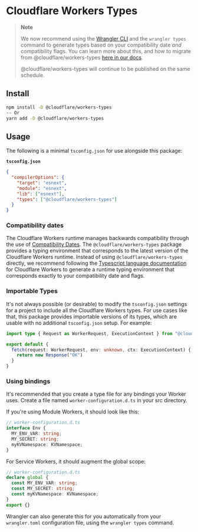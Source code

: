 # Cloudflare Workers Types

> **Note**
>
> We now recommend using the [Wrangler CLI](https://www.npmjs.com/package/wrangler) and the `wrangler types` command to generate types based on your compatibility date _and_ compatibility flags. You can learn more about this, and how to migrate from @cloudflare/workers-types [here in our docs](https://developers.cloudflare.com/workers/languages/typescript/#generate-types).
>
> @cloudflare/workers-types will continue to be published on the same schedule.


## Install

```bash
npm install -D @cloudflare/workers-types
-- Or
yarn add -D @cloudflare/workers-types
```

## Usage

The following is a minimal `tsconfig.json` for use alongside this package:

**`tsconfig.json`**

```json
{
  "compilerOptions": {
    "target": "esnext",
    "module": "esnext",
    "lib": ["esnext"],
    "types": ["@cloudflare/workers-types"]
  }
}
```

### Compatibility dates

The Cloudflare Workers runtime manages backwards compatibility through the use of [Compatibility Dates](https://developers.cloudflare.com/workers/platform/compatibility-dates/). The `@cloudflare/workers-types` package provides a typing environment that corresponds to the latest version of the Cloudflare Workers runtime. Instead of using `@cloudflare/workers-types` directly, we recommend following the [Typescript language documentation](https://developers.cloudflare.com/workers/languages/typescript/) for Cloudflare Workers to generate a runtime typing environment that corresponds exactly to your compatibility date and flags.

### Importable Types

It's not always possible (or desirable) to modify the `tsconfig.json` settings for a project to include all the Cloudflare Workers types. For use cases like that, this package provides importable versions of its types, which are usable with no additional `tsconfig.json` setup. For example:

```ts
import type { Request as WorkerRequest, ExecutionContext } from "@cloudflare/workers-types"

export default {
  fetch(request: WorkerRequest, env: unknown, ctx: ExecutionContext) {
    return new Response("OK")
  }
}
```


### Using bindings

It's recommended that you create a type file for any bindings your Worker uses. Create a file named
`worker-configuration.d.ts` in your src directory.

If you're using Module Workers, it should look like this:
```typescript
// worker-configuration.d.ts
interface Env {
  MY_ENV_VAR: string;
  MY_SECRET: string;
  myKVNamespace: KVNamespace;
}
```
For Service Workers, it should augment the global scope:
```typescript
// worker-configuration.d.ts
declare global {
  const MY_ENV_VAR: string;
  const MY_SECRET: string;
  const myKVNamespace: KVNamespace;
}
export {}
```

Wrangler can also generate this for you automatically from your `wrangler.toml` configuration file, using the `wrangler types` command.

